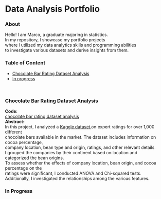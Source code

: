 <h1>Data Analysis Portfolio</h1>
<h3>About</h3>
<p>
Hello! I am Marco, a graduate majoring in statistics. <br>
In my repository, I showcase my portfolio projects <br>
where I utilized my data analytics skills and programming abilities <br>
to investigate various datasets and derive insights from them.
</p>
<h3>Table of Content</h3>
<ul>
  <li>
    <a href="#Chocolate">
    Chocolate Bar Rating Dataset Analysis
    </a>
  </li>
  <li>
    <a href="#tbc">
    In progress
    </a>
  </li>
</ul>
<br>
<section id="Chocolate">
  <h3>Chocolate Bar Rating Dataset Analysis</h3>
  <p>
    <b>Code:</b><br>
    <a href="https://github.com/Marco9424/Data_Analysis_Portfolio/blob/main/chocolate%20bar%20rating
      %20dataset%20analysis.ipynb">
      chocolate bar rating dataset analysis
    </a><br>
    <b>Abstract:</b><br>
    In this project, I analyzed a 
    <a href="https://www.kaggle.com/datasets/rtatman/chocolate-bar-ratings">
      Kaggle dataset 
    </a>
    on expert ratings for over 1,000 different <br>
    chocolate bars available in the market. The dataset includes information on cocoa percentage, <br>
    company location, bean type and origin, ratings, and other relevant details. <br>
    I grouped the companies by their continent based on location and categorized the bean origins. <br>
    To assess whether the effects of company location, bean origin, and cocoa percentage on the <br>
    ratings were significant, I conducted ANOVA and Chi-squared tests. <br>
    Additionally, I investigated the relationships among the various features.
  </p>
</section>
<section id="tbc">
  <h3>In Progress</h3>
</section>


